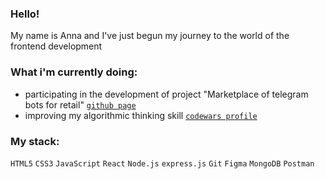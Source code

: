 ### Hello!

My name is Anna and I've just begun my journey to the world of the frontend development

### What i'm currently doing:
* participating in the development of project "Marketplace of telegram bots for retail" [`github page`](https://github.com/Marketplace-of-telegram-bots-for-retail/frontend)
* improving my algorithmic thinking skill [`codewars profile`](https://www.codewars.com/users/arrayumi)

### My stack:
`HTML5` `CSS3` `JavaScript` `React` `Node.js` `express.js` `Git` `Figma` `MongoDB` `Postman`


<!--
**arrayumi/arrayumi** is a ✨ _special_ ✨ repository because its `README.md` (this file) appears on your GitHub profile.

Here are some ideas to get you started:

- 🔭 I’m currently working on ...
- 🌱 I’m currently learning ...
- 👯 I’m looking to collaborate on ...
- 🤔 I’m looking for help with ...
- 💬 Ask me about ...
- 📫 How to reach me: ...
- 😄 Pronouns: ...
- ⚡ Fun fact: ...
-->
